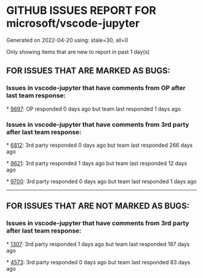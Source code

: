 
# GITHUB ISSUES REPORT FOR microsoft/vscode-jupyter


Generated on 2022-04-20 using: stale=30, all=0


Only showing items that are new to report in past 1 day(s)


## FOR ISSUES THAT ARE MARKED AS BUGS:


### Issues in vscode-jupyter that have comments from OP after last team response:


\* [9697](https://github.com/microsoft/vscode-jupyter/issues/9697 "Plot isn't rendered when using %matplotlib widget"): OP responded 0 days ago but team last responded 1 days ago

### Issues in vscode-jupyter that have comments from 3rd party after last team response:


\* [6812](https://github.com/microsoft/vscode-jupyter/issues/6812 "Jupyter: move cell up/down buttons"): 3rd party responded 0 days ago but team last responded 266 days ago

\* [9621](https://github.com/microsoft/vscode-jupyter/issues/9621 "Unable to start Kernel due to connection timeout"): 3rd party responded 1 days ago but team last responded 12 days ago

\* [9700](https://github.com/microsoft/vscode-jupyter/issues/9700 "Jupyter extension starts multiple idle R kernels, clogging up memory"): 3rd party responded 0 days ago but team last responded 1 days ago

---

## FOR ISSUES THAT ARE NOT MARKED AS BUGS:


### Issues in vscode-jupyter that have comments from 3rd party after last team response:


\* [1307](https://github.com/microsoft/vscode-jupyter/issues/1307 "Contextual help"): 3rd party responded 1 days ago but team last responded 187 days ago

\* [4573](https://github.com/microsoft/vscode-jupyter/issues/4573 "Support a notebook &quot;scratch pad&quot; and/or integrate interactive window experience for notebooks"): 3rd party responded 0 days ago but team last responded 83 days ago
